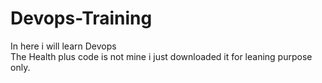 # Devops-Training
In here i will learn Devops
<br>
The Health plus code is not mine i just downloaded it for leaning purpose only.
